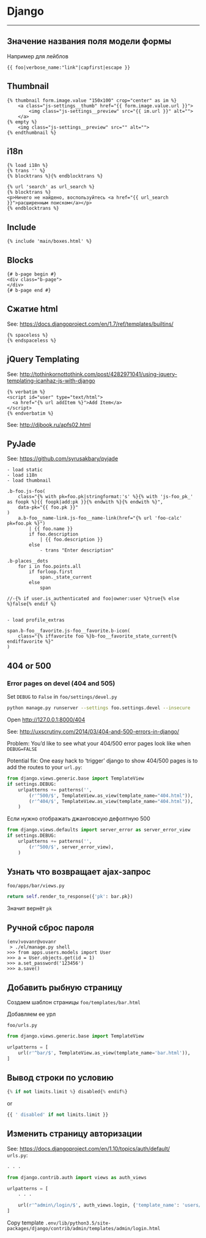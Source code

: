 # Django

----

## Значение названия поля модели формы
Например для лейблов
```django
{{ foo|verbose_name:"link"|capfirst|escape }}
```



## Thumbnail
```django
{% thumbnail form.image.value "150x100" crop="center" as im %}
    <a class="js-settings__thumb" href="{{ form.image.value.url }}">
        <img class="js-settings__preview" src="{{ im.url }}" alt="">
    </a>
{% empty %}
    <img class="js-settings__preview" src="" alt="">
{% endthumbnail %}
```



## i18n
```django
{% load i18n %}
{% trans '' %}
{% blocktrans %}{% endblocktrans %}
```

```django
{% url 'search' as url_search %}
{% blocktrans %}
<p>Ничего не найдено, воспользуйтесь <a href="{{ url_search }}">расширенным поиском</a></p>
{% endblocktrans %}
```



## Include
```django
{% include 'main/boxes.html' %}
```



## Blocks
```django
{# b-page begin #}
<div class="b-page">
</div>
{# b-page end #}
```



## Сжатие html
See: https://docs.djangoproject.com/en/1.7/ref/templates/builtins/
```django
{% spaceless %}
{% endspaceless %}
```


## jQuery Templating
See: http://tothinkornottothink.com/post/4282971041/using-jquery-templating-icanhaz-js-with-django
```django
{% verbatim %}
<script id="user" type="text/html">
  <a href="{% url addItem %}">Add Item</a>
</script>
{% endverbatim %}
```


See: http://djbook.ru/apfs02.html



## PyJade
See: https://github.com/syrusakbary/pyjade
```django
- load static
- load i18n
- load thumbnail

.b-foo.js-foo(
    class="{% with pk=foo.pk|stringformat:'s' %}{% with 'js-foo_pk_' as foopk %}{{ foopk|add:pk }}{% endwith %}{% endwith %}",
    data-pk="{{ foo.pk }}"
)
    a.b-foo__name-link.js-foo__name-link(href="{% url 'foo-calc' pk=foo.pk %}")
        | {{ foo.name }}
        if foo.description
            | {{ foo.description }}
        else
            - trans "Enter description"
```

```django
.b-places__dots
    for i in foo.points.all
        if forloop.first
            span._state_current
        else
            span
```

```django
//-{% if user.is_authenticated and foo|owner:user %}true{% else %}false{% endif %}


- load profile_extras

span.b-foo__favorite.js-foo__favorite.b-icon(
    class="{% iffavorite foo %}b-foo__favorite_state_current{% endiffavorite %}"
)
```


## 404 or 500
### Error pages on devel (404 and 505)
Set `DEBUG` to `False` in `foo/settings/devel.py`

```sh
python manage.py runserver --settings foo.settings.devel --insecure
```
Open http://127.0.0.1:8000/404


See: http://uxscrutiny.com/2014/03/404-and-500-errors-in-django/

Problem: You’d like to see what your 404/500 error pages look like when `DEBUG=FALSE`

Potential fix: One easy hack to ‘trigger’ django to show 404/500 pages is to add the routes to your `url.py`:
```python
from django.views.generic.base import TemplateView
if settings.DEBUG:
    urlpatterns += patterns('',
        (r'^500/$', TemplateView.as_view(template_name="404.html")),
        (r'^404/$', TemplateView.as_view(template_name="404.html")),
    )
```

Если нужно отображать джанговскую дефолтную 500
```python
from django.views.defaults import server_error as server_error_view
if settings.DEBUG:
    urlpatterns += patterns('',
        (r'^500/$', server_error_view),
    )
```



## Узнать что возвращает ajax-запрос

`foo/apps/bar/views.py`

```python
return self.render_to_response({'pk': bar.pk})
```

Значит вернёт `pk`



## Ручной сброс пароля
```
(env)vovanr@vovanr
 > ./el/manage.py shell
>>> from apps.users.models import User
>>> a = User.objects.get(id = 1)
>>> a.set_password('123456')
>>> a.save()
```



## Добавить рыбную страницу

Создаем шаблон страницы `foo/templates/bar.html`

Добавляем ее урл

`foo/urls.py`
```python
from django.views.generic.base import TemplateView

urlpatterns = [
    url(r'^bar/$', TemplateView.as_view(template_name='bar.html')),
]
```



## Вывод строки по условию
```python
{% if not limits.limit %} disabled{% endif%}
```
or
```python
{{ ' disabled' if not limits.limit }}
```



## Изменить страницу авторизации
See: https://docs.djangoproject.com/en/1.10/topics/auth/default/  
`urls.py`:
```python
. . .

from django.contrib.auth import views as auth_views

urlpatterns = [
    . . .

    url(r'^admin\/login/$', auth_views.login, {'template_name': 'users/login.html'}),
]
```
Copy template
`.env/lib/python3.5/site-packages/django/contrib/admin/templates/admin/login.html`
